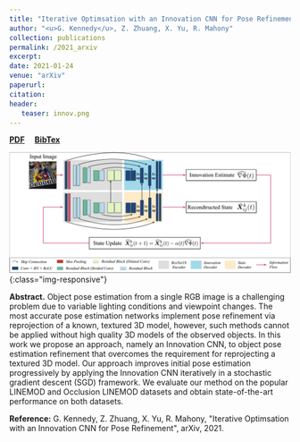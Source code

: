 ```yaml
---
title: "Iterative Optimsation with an Innovation CNN for Pose Refinement"
author: "<u>G. Kennedy</u>, Z. Zhuang, X. Yu, R. Mahony"
collection: publications
permalink: /2021_arxiv
excerpt: 
date: 2021-01-24
venue: "arXiv"
paperurl: 
citation:
header:
   teaser: innov.png
---
```


<a href="http://kennege.github.io/files/iterativeOptmisation.pdf" target="_blank"><b>PDF</b></a>&emsp;
<a href="http://kennege.github.io/files/innovation.bib" target="_blank"><b>BibTex</b></a>

![banner](/images/innov.png){:class="img-responsive"}

<b>Abstract.</b> Object pose estimation from a single RGB image is a challenging problem due to variable lighting conditions and viewpoint changes. The most accurate pose estimation networks implement pose refinement via reprojection of a known, textured 3D model, however, such methods cannot be applied without high quality 3D models of the observed objects. In this work we propose an approach, namely an Innovation CNN, to object pose estimation refinement that overcomes the requirement for reprojecting a textured 3D model. Our approach improves initial pose estimation progressively by applying the Innovation CNN iteratively in a stochastic gradient descent (SGD) framework. We evaluate our method on the popular LINEMOD and Occlusion LINEMOD datasets and obtain state-of-the-art performance on both datasets.

<b>Reference:</b>
G. Kennedy, Z. Zhuang, X. Yu, R. Mahony, "Iterative Optimsation with an Innovation CNN for Pose Refinement", arXiv, 2021.
